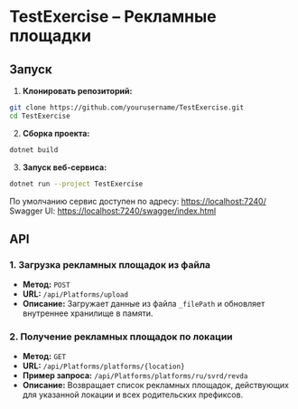 
# TestExercise – Рекламные площадки

## Запуск

1. **Клонировать репозиторий:**
```bash
git clone https://github.com/yourusername/TestExercise.git
cd TestExercise
```
2. **Сборка проекта:**
```bash
dotnet build
```
3. **Запуск веб-сервиса:**
```bash
dotnet run --project TestExercise
```
По умолчанию сервис доступен по адресу:
[https://localhost:7240/](https://localhost:7240/)
Swagger UI:
[https://localhost:7240/swagger/index.html](https://localhost:7240/swagger/index.html)

## API

### 1. Загрузка рекламных площадок из файла

* **Метод:** `POST`
* **URL:** `/api/Platforms/upload`
* **Описание:** Загружает данные из файла `_filePath` и обновляет внутреннее хранилище в памяти.

### 2. Получение рекламных площадок по локации

* **Метод:** `GET`
* **URL:** `/api/Platforms/platforms/{location}`
* **Пример запроса:** `/api/Platforms/platforms/ru/svrd/revda`
* **Описание:** Возвращает список рекламных площадок, действующих для указанной локации и всех родительских префиксов.
